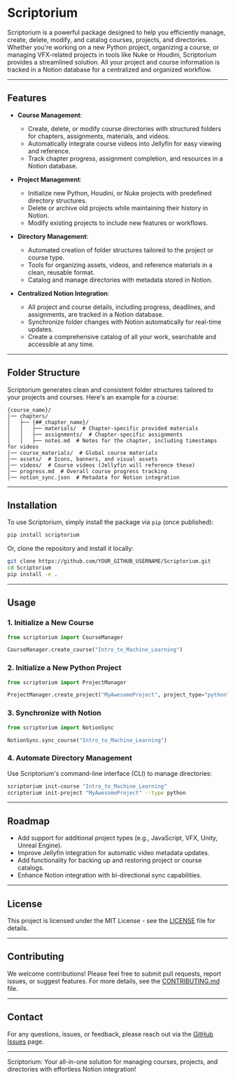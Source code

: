 
# Scriptorium

Scriptorium is a powerful package designed to help you efficiently manage, create, delete, modify, and catalog courses, projects, and directories. Whether you're working on a new Python project, organizing a course, or managing VFX-related projects in tools like Nuke or Houdini, Scriptorium provides a streamlined solution. All your project and course information is tracked in a Notion database for a centralized and organized workflow.

---

## Features

- **Course Management**:
  - Create, delete, or modify course directories with structured folders for chapters, assignments, materials, and videos.
  - Automatically integrate course videos into Jellyfin for easy viewing and reference.
  - Track chapter progress, assignment completion, and resources in a Notion database.

- **Project Management**:
  - Initialize new Python, Houdini, or Nuke projects with predefined directory structures.
  - Delete or archive old projects while maintaining their history in Notion.
  - Modify existing projects to include new features or workflows.

- **Directory Management**:
  - Automated creation of folder structures tailored to the project or course type.
  - Tools for organizing assets, videos, and reference materials in a clean, reusable format.
  - Catalog and manage directories with metadata stored in Notion.

- **Centralized Notion Integration**:
  - All project and course details, including progress, deadlines, and assignments, are tracked in a Notion database.
  - Synchronize folder changes with Notion automatically for real-time updates.
  - Create a comprehensive catalog of all your work, searchable and accessible at any time.

---

## Folder Structure

Scriptorium generates clean and consistent folder structures tailored to your projects and courses. Here's an example for a course:

```
{course_name}/
│── chapters/
│   ├── {##_chapter_name}/
│   │   ├── materials/  # Chapter-specific provided materials  
│   │   ├── assignments/  # Chapter-specific assignments  
│   │   ├── notes.md  # Notes for the chapter, including timestamps for videos  
│── course_materials/  # Global course materials  
│── assets/  # Icons, banners, and visual assets  
│── videos/  # Course videos (Jellyfin will reference these)  
│── progress.md  # Overall course progress tracking  
│── notion_sync.json  # Metadata for Notion integration  
```

---

## Installation

To use Scriptorium, simply install the package via `pip` (once published):
```bash
pip install scriptorium
```

Or, clone the repository and install it locally:
```bash
git clone https://github.com/YOUR_GITHUB_USERNAME/Scriptorium.git
cd Scriptorium
pip install -e .
```

---

## Usage

### **1. Initialize a New Course**
```python
from scriptorium import CourseManager

CourseManager.create_course("Intro_to_Machine_Learning")
```

### **2. Initialize a New Python Project**
```python
from scriptorium import ProjectManager

ProjectManager.create_project("MyAwesomeProject", project_type="python")
```

### **3. Synchronize with Notion**
```python
from scriptorium import NotionSync

NotionSync.sync_course("Intro_to_Machine_Learning")
```

### **4. Automate Directory Management**
Use Scriptorium's command-line interface (CLI) to manage directories:
```bash
scriptorium init-course "Intro_to_Machine_Learning"
scriptorium init-project "MyAwesomeProject" --type python
```

---

## Roadmap

- Add support for additional project types (e.g., JavaScript, VFX, Unity, Unreal Engine).
- Improve Jellyfin integration for automatic video metadata updates.
- Add functionality for backing up and restoring project or course catalogs.
- Enhance Notion integration with bi-directional sync capabilities.

---

## License

This project is licensed under the MIT License - see the [LICENSE](LICENSE) file for details.

---

## Contributing

We welcome contributions! Please feel free to submit pull requests, report issues, or suggest features. For more details, see the [CONTRIBUTING.md](CONTRIBUTING.md) file.

---

## Contact

For any questions, issues, or feedback, please reach out via the [GitHub Issues](https://github.com/YOUR_GITHUB_USERNAME/Scriptorium/issues) page.

---

Scriptorium: Your all-in-one solution for managing courses, projects, and directories with effortless Notion integration!

